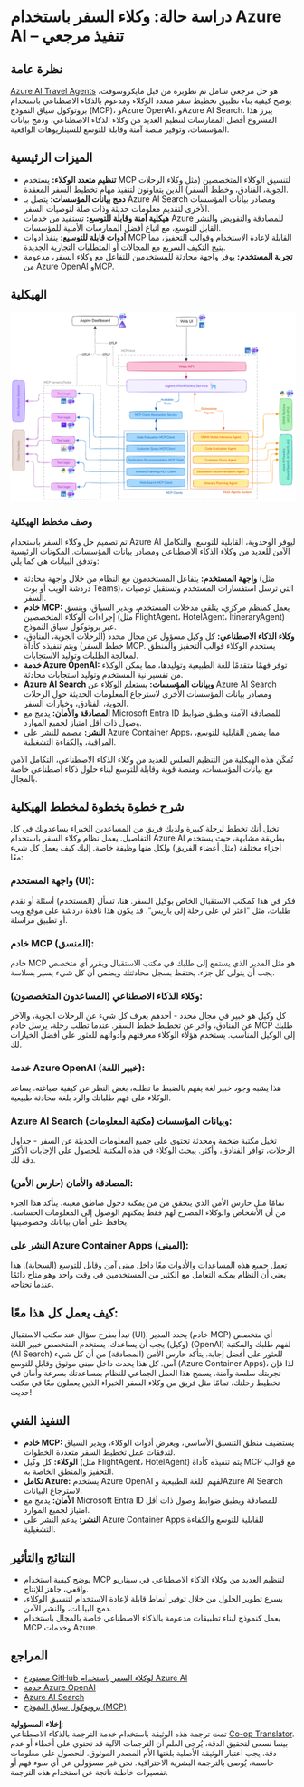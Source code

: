 <!--
CO_OP_TRANSLATOR_METADATA:
{
  "original_hash": "b6b1bc868efed4cf02c52f8deada559d",
  "translation_date": "2025-05-17T17:21:42+00:00",
  "source_file": "09-CaseStudy/Readme.md",
  "language_code": "ar"
}
-->
# دراسة حالة: وكلاء السفر باستخدام Azure AI – تنفيذ مرجعي

## نظرة عامة

[Azure AI Travel Agents](https://github.com/Azure-Samples/azure-ai-travel-agents) هو حل مرجعي شامل تم تطويره من قبل مايكروسوفت، يوضح كيفية بناء تطبيق تخطيط سفر متعدد الوكلاء ومدعوم بالذكاء الاصطناعي باستخدام بروتوكول سياق النموذج (MCP)، وAzure OpenAI، وAzure AI Search. يبرز هذا المشروع أفضل الممارسات لتنظيم العديد من وكلاء الذكاء الاصطناعي، ودمج بيانات المؤسسات، وتوفير منصة آمنة وقابلة للتوسع للسيناريوهات الواقعية.

## الميزات الرئيسية
- **تنظيم متعدد الوكلاء:** يستخدم MCP لتنسيق الوكلاء المتخصصين (مثل وكلاء الرحلات الجوية، الفنادق، وخطط السفر) الذين يتعاونون لتنفيذ مهام تخطيط السفر المعقدة.
- **دمج بيانات المؤسسات:** يتصل بـ Azure AI Search ومصادر بيانات المؤسسات الأخرى لتقديم معلومات حديثة وذات صلة لتوصيات السفر.
- **هيكلية آمنة وقابلة للتوسع:** تستفيد من خدمات Azure للمصادقة والتفويض والنشر القابل للتوسع، مع اتباع أفضل الممارسات الأمنية للمؤسسات.
- **أدوات قابلة للتوسيع:** ينفذ أدوات MCP القابلة لإعادة الاستخدام وقوالب التحفيز، مما يتيح التكيف السريع مع المجالات أو المتطلبات التجارية الجديدة.
- **تجربة المستخدم:** يوفر واجهة محادثة للمستخدمين للتفاعل مع وكلاء السفر، مدعومة من Azure OpenAI وMCP.

## الهيكلية
![Architecture](https://github.com/Azure-Samples/azure-ai-travel-agents/blob/main/docs/ai-travel-agents-architecture-diagram.png)

### وصف مخطط الهيكلية

تم تصميم حل وكلاء السفر باستخدام Azure AI ليوفر الوحدوية، القابلية للتوسع، والتكامل الآمن للعديد من وكلاء الذكاء الاصطناعي ومصادر بيانات المؤسسات. المكونات الرئيسية وتدفق البيانات هي كما يلي:

- **واجهة المستخدم:** يتفاعل المستخدمون مع النظام من خلال واجهة محادثة (مثل دردشة الويب أو بوت Teams)، التي ترسل استفسارات المستخدم وتستقبل توصيات السفر.
- **خادم MCP:** يعمل كمنظم مركزي، يتلقى مدخلات المستخدم، ويدير السياق، وينسق إجراءات الوكلاء المتخصصين (مثل FlightAgent، HotelAgent، ItineraryAgent) عبر بروتوكول سياق النموذج.
- **وكلاء الذكاء الاصطناعي:** كل وكيل مسؤول عن مجال محدد (الرحلات الجوية، الفنادق، خطط السفر) ويتم تنفيذه كأداة MCP. يستخدم الوكلاء قوالب التحفيز والمنطق لمعالجة الطلبات وتوليد الاستجابات.
- **خدمة Azure OpenAI:** توفر فهمًا متقدمًا للغة الطبيعية وتوليدها، مما يمكن الوكلاء من تفسير نية المستخدم وتوليد استجابات محادثة.
- **Azure AI Search وبيانات المؤسسات:** يستعلم الوكلاء عن Azure AI Search ومصادر بيانات المؤسسات الأخرى لاسترجاع المعلومات الحديثة حول الرحلات الجوية، الفنادق، وخيارات السفر.
- **المصادقة والأمان:** يدمج مع Microsoft Entra ID للمصادقة الآمنة ويطبق ضوابط وصول ذات أقل امتياز لجميع الموارد.
- **النشر:** مصمم للنشر على Azure Container Apps، مما يضمن القابلية للتوسع، المراقبة، والكفاءة التشغيلية.

تُمكّن هذه الهيكلية من التنظيم السلس للعديد من وكلاء الذكاء الاصطناعي، التكامل الآمن مع بيانات المؤسسات، ومنصة قوية وقابلة للتوسع لبناء حلول ذكاء اصطناعي خاصة بالمجال.

## شرح خطوة بخطوة لمخطط الهيكلية
تخيل أنك تخطط لرحلة كبيرة ولديك فريق من المساعدين الخبراء يساعدونك في كل التفاصيل. يعمل نظام وكلاء السفر باستخدام Azure AI بطريقة مشابهة، حيث يستخدم أجزاء مختلفة (مثل أعضاء الفريق) ولكل منها وظيفة خاصة. إليك كيف يعمل كل شيء معًا:

### واجهة المستخدم (UI):
فكر في هذا كمكتب الاستقبال الخاص بوكيل السفر. هنا، تسأل (المستخدم) أسئلة أو تقدم طلبات، مثل "اعثر لي على رحلة إلى باريس". قد يكون هذا نافذة دردشة على موقع ويب أو تطبيق مراسلة.

### خادم MCP (المنسق):
خادم MCP هو مثل المدير الذي يستمع إلى طلبك في مكتب الاستقبال ويقرر أي متخصص يجب أن يتولى كل جزء. يحتفظ بسجل محادثتك ويضمن أن كل شيء يسير بسلاسة.

### وكلاء الذكاء الاصطناعي (المساعدون المتخصصون):
كل وكيل هو خبير في مجال محدد - أحدهم يعرف كل شيء عن الرحلات الجوية، والآخر عن الفنادق، وآخر عن تخطيط خطط السفر. عندما تطلب رحلة، يرسل خادم MCP طلبك إلى الوكيل المناسب. يستخدم هؤلاء الوكلاء معرفتهم وأدواتهم للعثور على أفضل الخيارات لك.

### خدمة Azure OpenAI (خبير اللغة):
هذا يشبه وجود خبير لغة يفهم بالضبط ما تطلبه، بغض النظر عن كيفية صياغته. يساعد الوكلاء على فهم طلباتك والرد بلغة محادثة طبيعية.

### Azure AI Search وبيانات المؤسسات (مكتبة المعلومات):
تخيل مكتبة ضخمة ومحدثة تحتوي على جميع المعلومات الحديثة عن السفر - جداول الرحلات، توافر الفنادق، وأكثر. يبحث الوكلاء في هذه المكتبة للحصول على الإجابات الأكثر دقة لك.

### المصادقة والأمان (حارس الأمن):
تمامًا مثل حارس الأمن الذي يتحقق من من يمكنه دخول مناطق معينة، يتأكد هذا الجزء من أن الأشخاص والوكلاء المصرح لهم فقط يمكنهم الوصول إلى المعلومات الحساسة. يحافظ على أمان بياناتك وخصوصيتها.

### النشر على Azure Container Apps (المبنى):
تعمل جميع هذه المساعدات والأدوات معًا داخل مبنى آمن وقابل للتوسع (السحابة). هذا يعني أن النظام يمكنه التعامل مع الكثير من المستخدمين في وقت واحد وهو متاح دائمًا عندما تحتاجه.

## كيف يعمل كل هذا معًا:

تبدأ بطرح سؤال عند مكتب الاستقبال (UI).
يحدد المدير (خادم MCP) أي متخصص (وكيل) يجب أن يساعدك.
يستخدم المتخصص خبير اللغة (OpenAI) لفهم طلبك والمكتبة (AI Search) للعثور على أفضل إجابة.
يتأكد حارس الأمن (المصادقة) من أن كل شيء آمن.
كل هذا يحدث داخل مبنى موثوق وقابل للتوسع (Azure Container Apps)، لذا فإن تجربتك سلسة وآمنة.
يسمح هذا العمل الجماعي للنظام بمساعدتك بسرعة وأمان في تخطيط رحلتك، تمامًا مثل فريق من وكلاء السفر الخبراء الذين يعملون معًا في مكتب حديث!

## التنفيذ الفني
- **خادم MCP:** يستضيف منطق التنسيق الأساسي، ويعرض أدوات الوكلاء، ويدير السياق لتدفقات عمل تخطيط السفر متعددة الخطوات.
- **الوكلاء:** كل وكيل (مثل FlightAgent، HotelAgent) يتم تنفيذه كأداة MCP مع قوالب التحفيز والمنطق الخاصة به.
- **تكامل Azure:** يستخدم Azure OpenAI لفهم اللغة الطبيعية وAzure AI Search لاسترجاع البيانات.
- **الأمان:** يدمج مع Microsoft Entra ID للمصادقة ويطبق ضوابط وصول ذات أقل امتياز لجميع الموارد.
- **النشر:** يدعم النشر على Azure Container Apps للقابلية للتوسع والكفاءة التشغيلية.

## النتائج والتأثير
- يوضح كيفية استخدام MCP لتنظيم العديد من وكلاء الذكاء الاصطناعي في سيناريو واقعي، جاهز للإنتاج.
- يسرع تطوير الحلول من خلال توفير أنماط قابلة لإعادة الاستخدام لتنسيق الوكلاء، دمج البيانات، والنشر الآمن.
- يعمل كنموذج لبناء تطبيقات مدعومة بالذكاء الاصطناعي خاصة بالمجال باستخدام MCP وخدمات Azure.

## المراجع
- [مستودع GitHub لوكلاء السفر باستخدام Azure AI](https://github.com/Azure-Samples/azure-ai-travel-agents)
- [خدمة Azure OpenAI](https://azure.microsoft.com/en-us/products/ai-services/openai-service/)
- [Azure AI Search](https://azure.microsoft.com/en-us/products/ai-services/ai-search/)
- [بروتوكول سياق النموذج (MCP)](https://modelcontextprotocol.io/)

**إخلاء المسؤولية**:  
تمت ترجمة هذه الوثيقة باستخدام خدمة الترجمة بالذكاء الاصطناعي [Co-op Translator](https://github.com/Azure/co-op-translator). بينما نسعى لتحقيق الدقة، يُرجى العلم أن الترجمات الآلية قد تحتوي على أخطاء أو عدم دقة. يجب اعتبار الوثيقة الأصلية بلغتها الأم المصدر الموثوق. للحصول على معلومات حاسمة، يُوصى بالترجمة البشرية الاحترافية. نحن غير مسؤولين عن أي سوء فهم أو تفسيرات خاطئة ناتجة عن استخدام هذه الترجمة.